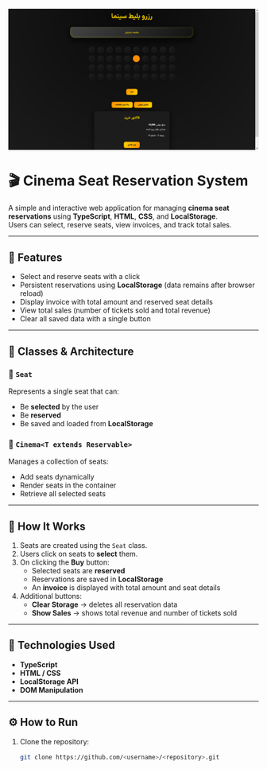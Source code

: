 
![Cinema Seat Reservation Screenshot](ts.png)

# 🎬 Cinema Seat Reservation System

A simple and interactive web application for managing **cinema seat reservations** using **TypeScript**, **HTML**, **CSS**, and **LocalStorage**.  
Users can select, reserve seats, view invoices, and track total sales.

---

## 🚀 Features

- Select and reserve seats with a click  
- Persistent reservations using **LocalStorage** (data remains after browser reload)  
- Display invoice with total amount and reserved seat details  
- View total sales (number of tickets sold and total revenue)  
- Clear all saved data with a single button  

---

## 🧱 Classes & Architecture

### 🔹 `Seat`
Represents a single seat that can:  
- Be **selected** by the user  
- Be **reserved**  
- Be saved and loaded from **LocalStorage**  

### 🔹 `Cinema<T extends Reservable>`
Manages a collection of seats:  
- Add seats dynamically  
- Render seats in the container  
- Retrieve all selected seats  

---

## 💾 How It Works

1. Seats are created using the `Seat` class.  
2. Users click on seats to **select** them.  
3. On clicking the **Buy** button:
   - Selected seats are **reserved**  
   - Reservations are saved in **LocalStorage**  
   - An **invoice** is displayed with total amount and seat details  
4. Additional buttons:
   - **Clear Storage** → deletes all reservation data  
   - **Show Sales** → shows total revenue and number of tickets sold  

---

## 🧩 Technologies Used

- **TypeScript**  
- **HTML / CSS**  
- **LocalStorage API**  
- **DOM Manipulation**  

---

## ⚙️ How to Run

1. Clone the repository:
   ```bash
   git clone https://github.com/<username>/<repository>.git
